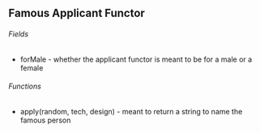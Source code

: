 ## Famous Applicant Functor
###### Fields
* forMale - whether the applicant functor is meant to be for a male or a female

###### Functions
* apply(random, tech, design) - meant to return a string to name the famous person